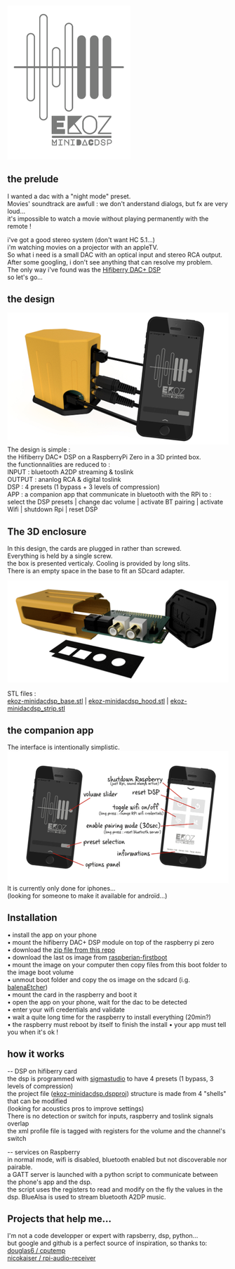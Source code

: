 <img height=350px src="https://github.com/dimitri6degres/ekoz-minidacdsp/raw/main/images/ekoz-minidacdsp_01.png"></img>

## the prelude 

I wanted a dac with a "night mode" preset.  
Movies' soundtrack are awfull : we don't anderstand dialogs, but fx are very loud…  
it's impossible to watch a movie without playing permanently with the remote !


i've got a good stereo system (don't want HC 5.1…)  
i'm watching movies on a projector with an appleTV.  
So what i need is a small DAC with an optical input and stereo RCA output.  
After some googling, i don't see anything that can resolve my problem.  
The only way i've found was the <a href=https://www.hifiberry.com/shop/boards/hifiberry-dac-dsp>Hifiberry DAC+ DSP </a>  
so let's go…


## the design
<img src="https://github.com/dimitri6degres/ekoz-minidacdsp/raw/main/images/ekoz-minidacdsp_02.jpg"></img>  
The design is simple :  
the Hifiberry DAC+ DSP on a RaspberryPi Zero in a 3D printed box.  
the functionnalities are reduced to :  
INPUT : bluetooth A2DP streaming & toslink  
OUTPUT : ananlog RCA & digital toslink  
DSP : 4 presets (1 bypass + 3 levels of compression)  
APP : a companion app that communicate in bluetooth with the RPi to :  
select the DSP presets | change dac volume | activate BT pairing | activate Wifi | shutdown Rpi | reset DSP


## The 3D enclosure
In this design, the cards are plugged in rather than screwed.  
Everything is held by a single screw.  
the box is presented verticaly.
Cooling is provided by long slits.  
There is an empty space in the base to fit an SDcard adapter.

<img src="https://github.com/dimitri6degres/ekoz-minidacdsp/raw/main/images/ekoz-minidacdsp_03.jpg"></img>

STL files :  
<a href=https://github.com/dimitri6degres/ekoz-minidacdsp/blob/main/sources/3D_enclosure/ekoz-minidacdsp_base.stl>ekoz-minidacdsp_base.stl</a> | <a href=https://github.com/dimitri6degres/ekoz-minidacdsp/blob/main/sources/3D_enclosure/ekoz-minidacdsp_hood.stl>ekoz-minidacdsp_hood.stl</a> | <a href=https://github.com/dimitri6degres/ekoz-minidacdsp/blob/main/sources/3D_enclosure/ekoz-minidacdsp_strip.stl>ekoz-minidacdsp_strip.stl</a>


## the companion app
The interface is intentionally simplistic. 
<img src="https://github.com/dimitri6degres/ekoz-minidacdsp/raw/main/images/ekoz-minidacdsp_04.jpg"></img>   
It is currently only done for iphones...  
(looking for someone to make it available for androïd…)

## Installation
• install the app on your phone  
• mount the hifiberry DAC+ DSP module on top of the raspberry pi zero  
• download the <a href=https://github.com/dimitri6degres/ekoz-minidacdsp/archive/main.zip>zip file from this repo</a>  
• download the last os image from <a href=https://github.com/nmcclain/raspberian-firstboot/releases>raspberian-firstboot</a>  
• mount the image on your computer then copy files from this boot folder to the image boot volume  
• unmout boot folder and copy the os image on the sdcard (i.g. <a href=https://www.balena.io/etcher/>balenaEtcher</a>)  
• mount the card in the raspberry and boot it  
• open the app on your phone, wait for the dac to be detected  
• enter your wifi credentials and validate  
• wait a quite long time for the raspberry to install everything (20min?)  
• the raspberry must reboot by itself to finish the install
• your app must tell you when it's ok !

## how it works

-- DSP on hifiberry card  
the dsp is programmed with <a href=https://www.analog.com/en/design-center/evaluation-hardware-and-software/software/ss_sigst_02.html#>sigmastudio</a> to have 4 presets (1 bypass, 3 levels of compression)  
the project file (<a href=https://github.com/dimitri6degres/ekoz-minidacdsp/tree/main/sources/sigmastudio>ekoz-minidacdsp.dspproj</a>) structure is made from 4 "shells" that can be modified  
(looking for acoustics pros to improve settings)  
There is no detection or switch for inputs, raspberry and toslink signals overlap  
the xml profile file is tagged with registers for the volume and the channel's switch  

-- services on Raspberry  
in normal mode, wifi is disabled, bluetooth enabled but not discoverable nor pairable.  
a GATT server is launched with a python script to communicate between the phone's app and the dsp.  
the script uses the registers to read and modify on the fly the values in the dsp.
BlueAlsa is used to stream bluetooth A2DP music.

## Projects that help me…
I'm not a code developper or expert with rapsberry, dsp, python…  
but google and github is a perfect source of inspiration, so thanks to:  
<a href=https://github.com/Douglas6/cputemp>douglas6 / cputemp</a>  
<a href=https://github.com/nicokaiser/rpi-audio-receiver>nicokaiser / rpi-audio-receiver</a>
